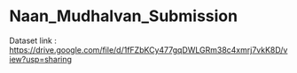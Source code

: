 # Naan_Mudhalvan_Submission

Dataset link : https://drive.google.com/file/d/1fFZbKCy477gqDWLGRm38c4xmrj7vkK8D/view?usp=sharing
